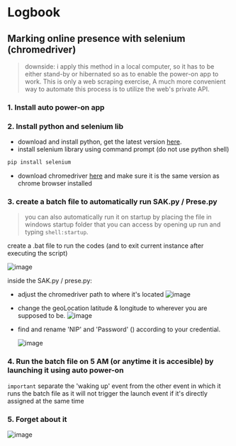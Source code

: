 # Logbook
## Marking online presence with selenium (chromedriver)

> downside: i apply this method in a local computer, so it has to be either stand-by or hibernated so as to enable the power-on app to work. This is only a web scraping exercise, A much more convenient way to automate this process is to utilize the web's private API.

### 1. Install auto power-on app

### 2. Install python and selenium lib
- download and install python, get the latest version [here](https://www.python.org/downloads/).
- install selenium library using command prompt (do not use python shell)
```bash
pip install selenium
```
- download chromedriver [here](https://chromedriver.chromium.org/downloads) and make sure it is the same version as chrome browser installed

### 3. create a batch file to automatically run SAK.py / Prese.py
> you can also automatically run it on startup by placing the file in windows startup folder that you can access by opening up run and typing `shell:startup`. 

create a .bat file to run the codes (and to exit current instance after executing the script)

![image](https://user-images.githubusercontent.com/85608673/161985022-d67be291-b176-40f6-a6ae-3ccfb833a3fa.png)


inside the SAK.py / prese.py:
- adjust the chromedriver path to where it's located
  ![image](https://user-images.githubusercontent.com/85608673/161983938-c6a4a8c6-91cd-4edd-a3f4-c3e88ebc2315.png)

- change the geoLocation latitude & longitude to wherever you are supposed to be. 
  ![image](https://user-images.githubusercontent.com/85608673/161984012-13ee95cc-06b7-4f95-abdd-efc07f0010f1.png)

- find and rename 'NIP' and 'Password' () according to your credential.

  ![image](https://user-images.githubusercontent.com/85608673/161984048-e1d3c539-7d9a-443b-99c0-e6eb24482472.png)

### 4. Run the batch file on 5 AM (or anytime it is accesible) by launching it using auto power-on
`important` separate the 'waking up' event from the other event in which it runs the batch file as it will not trigger the launch event if it's directly assigned at the same time

### 5. Forget about it

![image](https://user-images.githubusercontent.com/85608673/156689053-2c339478-7241-4643-bbc6-ac6346daf6c6.png)

